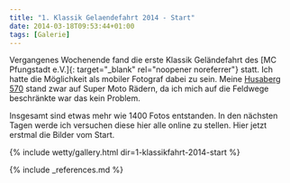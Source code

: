```yaml
---
title: "1. Klassik Gelaendefahrt 2014 - Start"
date: 2014-03-18T09:53:44+01:00
tags: [Galerie]
---
```

Vergangenes Wochenende fand die erste Klassik Geländefahrt des [MC Pfungstadt e.V.]{: target="_blank" rel="noopener noreferrer"} statt. Ich hatte die Möglichkeit als mobiler Fotograf dabei zu sein. Meine [Husaberg 570](/sonstiges/garage/husaberg_fe_570_supermoto_bj_2009/) stand zwar auf Super Moto Rädern, da ich mich auf die Feldwege beschränkte war das kein Problem.

Insgesamt sind etwas mehr wie 1400 Fotos entstanden. In den nächsten Tagen werde ich versuchen diese hier alle online zu stellen. Hier jetzt erstmal die Bilder vom Start.

<!--more-->

{% include wetty/gallery.html dir=1-klassikfahrt-2014-start %}

{% include _references.md %}
